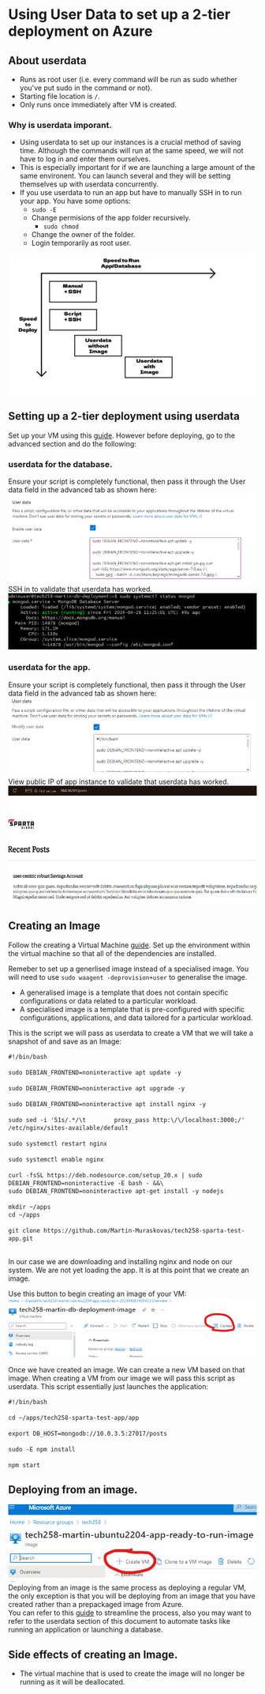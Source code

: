 # Using User Data to set up a 2-tier deployment on Azure

## About userdata
- Runs as root user (i.e. every command will be run as sudo whether you've put sudo in the command or not).
- Starting file location is `/`.
- Only runs once immediately after VM is created.

### Why is userdata imporant.
- Using userdata to set up our instances is a crucial method of saving time. Although the commands will run at the same speed, we will not have to log in and enter them ourselves.
- This is especially important for if we are launching a large amount of the same environent. You can launch several and they will be setting themselves up with userdata concurrently. <br>
- If you use userdata to run an app but have to manually SSH in to run your app. You have some options:
  - `sudo -E`
  - Change permisions of the app folder recursively.
    - `sudo chmod`
  - Change the owner of the folder.
  - Login temporarily as root user.

![alt text](<images 2/image-8.png>)

## Setting up a 2-tier deployment using userdata
Set up your VM using this [guide](https://github.com/Martin-Muraskovas/tech258_azure_linux/blob/main/2-tier-azure-deployment.md). However before deploying, go to the advanced section and do the following:

### userdata for the database.
Ensure your script is completely functional, then pass it through the User data field in the advanced tab as shown here:<br>
![alt text](<images 2/image.png>)
SSH in to validate that userdata has worked.<br>
![alt text](<images 2/image-2.png>)


### userdata for the app.
Ensure your script is completely functional, then pass it through the User data field in the advanced tab as shown here:<br>
![alt text](<images 2/image-4.png>)<br>
View public IP of app instance to validate that userdata has worked.<br>
![alt text](<images 2/image-3.png>)<br>


## Creating an Image
Follow the creating a Virtual Machine [guide](https://github.com/Martin-Muraskovas/tech258_azure_linux/blob/main/2-tier-azure-deployment.md). Set up the environment within the virtual machine so that all of the dependencies are installed.<br>

Remeber to set up a generlised image instead of a specialised image. You will need to use `sudo waagent -deprovision+user` to generalise the image.<br>

- A generalised image is a template that does not contain specific configurations or data related to a particular workload.
- A specialised image is a template that is pre-configured with specific configurations, applications, and data tailored for a particular workload.

This is the script we will pass as userdata to create a VM that we will take a snapshot of and save as an Image:<br>
```
#!/bin/bash

sudo DEBIAN_FRONTEND=noninteractive apt update -y

sudo DEBIAN_FRONTEND=noninteractive apt upgrade -y

sudo DEBIAN_FRONTEND=noninteractive apt install nginx -y

sudo sed -i '51s/.*/\t        proxy_pass http:\/\/localhost:3000;/' /etc/nginx/sites-available/default

sudo systemctl restart nginx

sudo systemctl enable nginx

curl -fsSL https://deb.nodesource.com/setup_20.x | sudo DEBIAN_FRONTEND=noninteractive -E bash - &&\
sudo DEBIAN_FRONTEND=noninteractive apt-get install -y nodejs

mkdir ~/apps
cd ~/apps

git clone https://github.com/Martin-Muraskovas/tech258-sparta-test-app.git
```
<br> In our case we are downloading and installing nginx and node on our system. We are not yet loading the app. It is at this point that we create an image.

Use this button to begin creating an image of your VM:
![alt text](<images 2/image-6.png>)<br>

Once we have created an image. We can create a new VM based on that image. When creating a VM from our image we will pass this script as userdata. This script essentially just launches the application:

```
#!/bin/bash

cd ~/apps/tech258-sparta-test-app/app

export DB_HOST=mongodb://10.0.3.5:27017/posts

sudo -E npm install

npm start
```

## Deploying from an image.

![alt text](<images 2/image-9.png>)<br>
Deploying from an image is the same process as deploying a regular VM, the only exception is that you will be deploying from an image that you have created rather than a prepackaged image from Azure.<br>
You can refer to this [guide](https://github.com/Martin-Muraskovas/tech258_azure_linux/blob/main/2-tier-azure-deployment.md) to streamline the process, also you may want to refer to the userdata section of this document to automate tasks like running an application or launching a database.

## Side effects of creating an Image.
- The virtual machine that is used to create the image will no longer be running as it will be deallocated.